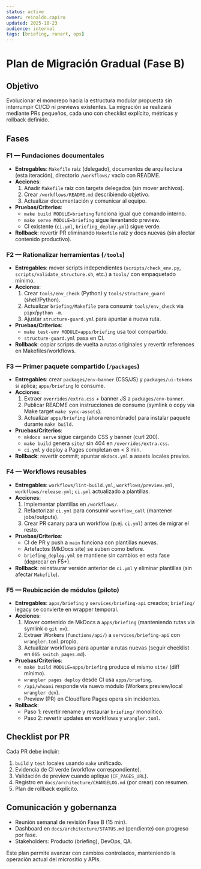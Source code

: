 ```yaml
---
status: active
owner: reinaldo.capiro
updated: 2025-10-23
audience: internal
tags: [briefing, runart, ops]
---
```


# Plan de Migración Gradual (Fase B)

## Objetivo

Evolucionar el monorepo hacia la estructura modular propuesta sin interrumpir CI/CD ni previews existentes. La migración se realizará mediante PRs pequeños, cada uno con checklist explícito, métricas y rollback definido.

## Fases

### F1 — Fundaciones documentales

- **Entregables**: `Makefile` raíz (delegado), documentos de arquitectura (esta iteración), directorio `/workflows/` vacío con README.
- **Acciones**:
  1. Añadir `Makefile` raíz con targets delegados (sin mover archivos).
  2. Crear `/workflows/README.md` describiendo objetivo.
  3. Actualizar documentación y comunicar al equipo.
- **Pruebas/Criterios**:
  - `make build MODULE=briefing` funciona igual que comando interno.
  - `make serve MODULE=briefing` sigue levantando preview.
  - CI existente (`ci.yml`, `briefing_deploy.yml`) sigue verde.
- **Rollback**: revertir PR eliminando `Makefile` raíz y docs nuevas (sin afectar contenido productivo).

### F2 — Rationalizar herramientas (`/tools`)

- **Entregables**: mover scripts independientes (`scripts/check_env.py`, `scripts/validate_structure.sh`, etc.) a `tools/` con empaquetado mínimo.
- **Acciones**:
  1. Crear `tools/env_check` (Python) y `tools/structure_guard` (shell/Python).
  2. Actualizar `briefing/Makefile` para consumir `tools/env_check` via `pipx`/`python -m`.
  3. Ajustar `structure-guard.yml` para apuntar a nueva ruta.
- **Pruebas/Criterios**:
  - `make test-env MODULE=apps/briefing` usa tool compartido.
  - `structure-guard.yml` pasa en CI.
- **Rollback**: copiar scripts de vuelta a rutas originales y revertir references en Makefiles/workflows.

### F3 — Primer paquete compartido (`/packages`)

- **Entregables**: crear `packages/env-banner` (CSS/JS) y `packages/ui-tokens` si aplica; `apps/briefing` lo consume.
- **Acciones**:
  1. Extraer `overrides/extra.css` + banner JS a `packages/env-banner`.
  2. Publicar README con instrucciones de consumo (symlink o copy via Make target `make sync-assets`).
  3. Actualizar `apps/briefing` (ahora renombrado) para instalar paquete durante `make build`.
- **Pruebas/Criterios**:
  - `mkdocs serve` sigue cargando CSS y banner (curl 200).
  - `make build` genera `site/` sin 404 en `/overrides/extra.css`.
  - `ci.yml` y deploy a Pages completan en < 3 min.
- **Rollback**: revertir commit; apuntar `mkdocs.yml` a assets locales previos.

### F4 — Workflows reusables

- **Entregables**: `workflows/lint-build.yml`, `workflows/preview.yml`, `workflows/release.yml`; `ci.yml` actualizado a plantillas.
- **Acciones**:
  1. Implementar plantillas en `/workflows/`.
  2. Refactorizar `ci.yml` para consumir `workflow_call` (mantener jobs/outputs).
  3. Crear PR canary para un workflow (p.ej. `ci.yml`) antes de migrar el resto.
- **Pruebas/Criterios**:
  - CI de PR y push a `main` funciona con plantillas nuevas.
  - Artefactos (MkDocs site) se suben como before.
  - `briefing_deploy.yml` se mantiene sin cambios en esta fase (deprecar en F5+).
- **Rollback**: reinstaurar versión anterior de `ci.yml` y eliminar plantillas (sin afectar `Makefile`).

### F5 — Reubicación de módulos (piloto)

- **Entregables**: `apps/briefing` y `services/briefing-api` creados; `briefing/` legacy se convierte en wrapper temporal.
- **Acciones**:
  1. Mover contenido de MkDocs a `apps/briefing` (manteniendo rutas via symlink o `git mv`).
  2. Extraer Workers (`functions/api/`) a `services/briefing-api` con `wrangler.toml` propio.
  3. Actualizar workflows para apuntar a rutas nuevas (seguir checklist en `065_switch_pages.md`).
- **Pruebas/Criterios**:
  - `make build MODULE=apps/briefing` produce el mismo `site/` (diff mínimo).
  - `wrangler pages deploy` desde CI usa `apps/briefing`.
  - `/api/whoami` responde vía nuevo módulo (Workers preview/local `wrangler dev`).
  - Preview (PR) en Cloudflare Pages opera sin incidentes.
- **Rollback**:
  - Paso 1: revertir rename y restaurar `briefing/` monolítico.
  - Paso 2: revertir updates en workflows y `wrangler.toml`.

## Checklist por PR

Cada PR debe incluir:

1. `build` y `test` locales usando `make` unificado.
2. Evidencia de CI verde (workflow correspondiente).
3. Validación de preview cuando aplique (`CF_PAGES_URL`).
4. Registro en `docs/architecture/CHANGELOG.md` (por crear) con resumen.
5. Plan de rollback explícito.

## Comunicación y gobernanza

- Reunión semanal de revisión Fase B (15 min).
- Dashboard en `docs/architecture/STATUS.md` (pendiente) con progreso por fase.
- Stakeholders: Producto (briefing), DevOps, QA.

Este plan permite avanzar con cambios controlados, manteniendo la operación actual del micrositio y APIs.
